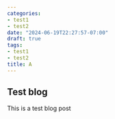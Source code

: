 ```yaml
---
categories:
- test1
- test2
date: "2024-06-19T22:27:57-07:00"
draft: true
tags:
- test1
- test2
title: A
---
```


## Test blog

This is a test blog post